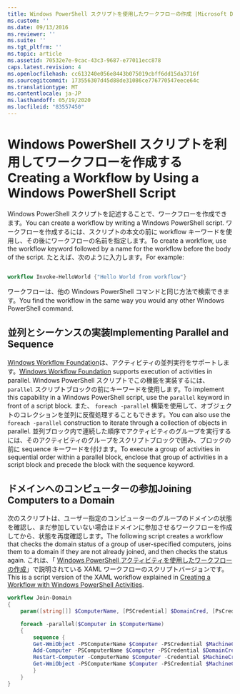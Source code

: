 ```yaml
---
title: Windows PowerShell スクリプトを使用したワークフローの作成 |Microsoft Docs
ms.custom: ''
ms.date: 09/13/2016
ms.reviewer: ''
ms.suite: ''
ms.tgt_pltfrm: ''
ms.topic: article
ms.assetid: 70532e7e-9cac-43c3-9687-e77011ecc878
caps.latest.revision: 4
ms.openlocfilehash: cc613240e056e8443b075019cbff6dd15da3716f
ms.sourcegitcommit: 173556307d45d88de31086ce776770547eece64c
ms.translationtype: MT
ms.contentlocale: ja-JP
ms.lasthandoff: 05/19/2020
ms.locfileid: "83557450"
---
```

# <a name="creating-a-workflow-by-using-a-windows-powershell-script"></a><span data-ttu-id="ec3a7-102">Windows PowerShell スクリプトを利用してワークフローを作成する</span><span class="sxs-lookup"><span data-stu-id="ec3a7-102">Creating a Workflow by Using a Windows PowerShell Script</span></span>

<span data-ttu-id="ec3a7-103">Windows PowerShell スクリプトを記述することで、ワークフローを作成できます。</span><span class="sxs-lookup"><span data-stu-id="ec3a7-103">You can create a workflow by writing a Windows PowerShell script.</span></span> <span data-ttu-id="ec3a7-104">ワークフローを作成するには、スクリプトの本文の前に workflow キーワードを使用し、その後にワークフローの名前を指定します。</span><span class="sxs-lookup"><span data-stu-id="ec3a7-104">To create a workflow, use the workflow keyword followed by a name for the workflow before the body of the script.</span></span> <span data-ttu-id="ec3a7-105">たとえば、次のように入力します。</span><span class="sxs-lookup"><span data-stu-id="ec3a7-105">For example:</span></span>

```powershell

workflow Invoke-HelloWorld {"Hello World from workflow"}
```

<span data-ttu-id="ec3a7-106">ワークフローは、他の Windows PowerShell コマンドと同じ方法で検索できます。</span><span class="sxs-lookup"><span data-stu-id="ec3a7-106">You find the workflow in the same way you would any other Windows PowerShell command.</span></span>

## <a name="implementing-parallel-and-sequence"></a><span data-ttu-id="ec3a7-107">並列とシーケンスの実装</span><span class="sxs-lookup"><span data-stu-id="ec3a7-107">Implementing Parallel and Sequence</span></span>

<span data-ttu-id="ec3a7-108">[Windows Workflow Foundation](/previous-versions/dotnet/netframework-3.5/ms735967(v=vs.90))は、アクティビティの並列実行をサポートします。</span><span class="sxs-lookup"><span data-stu-id="ec3a7-108">[Windows Workflow Foundation](/previous-versions/dotnet/netframework-3.5/ms735967(v=vs.90)) supports execution of activities in parallel.</span></span> <span data-ttu-id="ec3a7-109">Windows PowerShell スクリプトでこの機能を実装するには、 `parallel` スクリプトブロックの前にキーワードを使用します。</span><span class="sxs-lookup"><span data-stu-id="ec3a7-109">To implement this capability in a Windows PowerShell script, use the `parallel` keyword in front of a script block.</span></span> <span data-ttu-id="ec3a7-110">また、 `foreach -parallel` 構築を使用して、オブジェクトのコレクションを並列に反復処理することもできます。</span><span class="sxs-lookup"><span data-stu-id="ec3a7-110">You can also use the `foreach -parallel` construction to iterate through a collection of objects in parallel.</span></span> <span data-ttu-id="ec3a7-111">並列ブロック内で連続した順序でアクティビティのグループを実行するには、そのアクティビティのグループをスクリプトブロックで囲み、ブロックの前に sequence キーワードを付けます。</span><span class="sxs-lookup"><span data-stu-id="ec3a7-111">To execute a group of activities in sequential order within a parallel block, enclose that group of activities in a script block and precede the block with the sequence keyword.</span></span>

## <a name="joining-computers-to-a-domain"></a><span data-ttu-id="ec3a7-112">ドメインへのコンピューターの参加</span><span class="sxs-lookup"><span data-stu-id="ec3a7-112">Joining Computers to a Domain</span></span>

<span data-ttu-id="ec3a7-113">次のスクリプトは、ユーザー指定のコンピューターのグループのドメインの状態を確認し、まだ参加していない場合はドメインに参加させるワークフローを作成してから、状態を再度確認します。</span><span class="sxs-lookup"><span data-stu-id="ec3a7-113">The following script creates a workflow that checks the domain status of a group of user-specified computers, joins them to a domain if they are not already joined, and then checks the status again.</span></span>
<span data-ttu-id="ec3a7-114">これは、「 [Windows PowerShell アクティビティを使用したワークフローの作成](./creating-a-workflow-with-windows-powershell-activities.md)」で説明されている XAML ワークフローのスクリプトバージョンです。</span><span class="sxs-lookup"><span data-stu-id="ec3a7-114">This is a script version of the XAML workflow explained in [Creating a Workflow with Windows PowerShell Activities](./creating-a-workflow-with-windows-powershell-activities.md).</span></span>

```powershell
workflow Join-Domain
{
    param([string[]] $ComputerName, [PSCredential] $DomainCred, [PsCredential] $MachineCred)

    foreach -parallel($Computer in $ComputerName)
    {
        sequence {
        Get-WmiObject -PSComputerName $Computer -PSCredential $MachineCred
        Add-Computer -PSComputerName $Computer -PSCredential $DomainCred
        Restart-Computer -ComputerName $Computer -Credential $MachineCred -For PowerShell -Force -Wait -PSComputerName ""
        Get-WmiObject -PSComputerName $Computer -PSCredential $MachineCred
        }
    }
}
```
